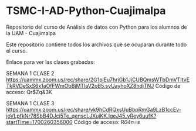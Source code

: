 # TSMC-I-AD-Python-Cuajimalpa
Repositorio del curso de Análisis de datos con Python para los alumnos de la UAM - Cuajimalpa

Este repositorio contiene todos los archivos que se ocuparan durante todo el curso.

Enlace para ver las clases grabadas:

SEMANA 1 CLASE 2
https://uammx.zoom.us/rec/share/2G1plEu7hrjGb1JjCUBQmsWTbDmVTItvETkRVDeSxS6x1aOfFWmObBjMTlaV2oB5.syUayhoXZ8hdjTNJ 
Código de acceso: Qr$Zq&3K



SEMANA 1 CLASE 3
https://uammx.zoom.us/rec/share/vk9hCdRQxsUuBbpRmGa9LzB1ccEv-joVLpfkNr78SbB4DJcj5Te_qenscLJXujKK.IgeJ45_yRey6uufK?startTime=1700260356000
Código de acceso: R*04n=s*
